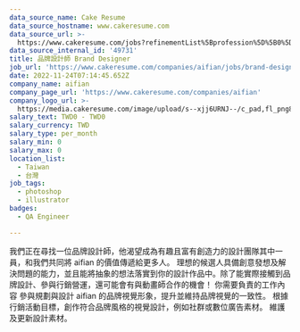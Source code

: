 ```yaml
---
data_source_name: Cake Resume
data_source_hostname: www.cakeresume.com
data_source_url: >-
  https://www.cakeresume.com/jobs?refinementList%5Bprofession%5D%5B0%5D=engineering_qa-engineer&refinementList%5Bsalary_type%5D=per_month&refinementList%5Bsalary_currency%5D=TWD&range%5Bsalary_range%5D%5Bmax%5D=600000
data_source_internal_id: '49731'
title: 品牌設計師 Brand Designer
job_url: 'https://www.cakeresume.com/companies/aifian/jobs/brand-designerbrand-designer'
date: 2022-11-24T07:14:45.652Z
company_name: aifian
company_page_url: 'https://www.cakeresume.com/companies/aifian'
company_logo_url: >-
  https://media.cakeresume.com/image/upload/s--xjj6URNJ--/c_pad,fl_png8,h_200,w_200/v1594003769/dqegf8bo2xsfin8seac0.png
salary_text: TWD0 - TWD0
salary_currency: TWD
salary_type: per_month
salary_min: 0
salary_max: 0
location_list:
  - Taiwan
  - 台灣
job_tags:
  - photoshop
  - illustrator
badges:
  - QA Engineer

---
```


我們正在尋找一位品牌設計師，他渴望成為有趣且富有創造力的設計團隊其中一員，和我們共同將 aifian 的價值傳遞給更多人。 理想的候選人具備創意發想及解決問題的能力，並且能將抽象的想法落實到你的設計作品中。除了能實際接觸到品牌設計、參與行銷營運，還可能會有與動畫師合作的機會！ 你需要負責的工作內容 參與規劃與設計 aifian 的品牌視覺形象，提升並維持品牌視覺的一致性。 根據行銷活動目標，創作符合品牌風格的視覺設計，例如社群或數位廣告素材。 維護及更新設計素材。